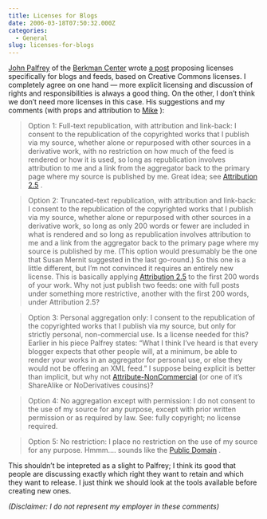 ```yaml
---
title: Licenses for Blogs
date: 2006-03-18T07:50:32.000Z
categories:
  - General
slug: licenses-for-blogs
---
```

[John Palfrey][1]  of the [Berkman Center][2]  wrote [a post][3]  proposing licenses specifically for blogs and feeds, based on Creative Commons licenses. I completely agree on one hand — more explicit licensing and discussion of rights and responsibilities is always a good thing. On the other, I don’t think we don’t need more licenses in this case. His suggestions and my comments (with props and attribution to [Mike][4] ):

> Option 1: Full-text republication, with attribution and link-back: I consent to the republication of the copyrighted works that I publish via my source, whether alone or repurposed with other sources in a derivative work, with no restriction on how much of the feed is rendered or how it is used, so long as republication involves attribution to me and a link from the aggregator back to the primary page where my source is published by me.
Great idea; see [Attribution 2.5][5] .

> Option 2: Truncated-text republication, with attribution and link-back: I consent to the republication of the copyrighted works that I publish via my source, whether alone or repurposed with other sources in a derivative work, so long as only 200 words or fewer are included in what is rendered and so long as republication involves attribution to me and a link from the aggregator back to the primary page where my source is published by me. (This option would presumably be the one that Susan Mernit suggested in the last go-round.)
So this one is a little different, but I’m not convinced it requires an entirely new license. This is basically applying [Attribution 2.5][5]  to the first 200 words of your work. Why not just publish two feeds: one with full posts under something more restrictive, another with the first 200 words, under Attribution 2.5?

> Option 3: Personal aggregation only: I consent to the republication of the copyrighted works that I publish via my source, but only for strictly personal, non-commercial use.
Is a license needed for this? Earlier in his piece Palfrey states: “What I think I’ve heard is that every blogger expects that other people will, at a minimum, be able to render your works in an aggregator for personal use, or else they would not be offering an <span class="caps">XML</span> feed.” I suppose being explicit is better than implicit, but why not [Attribute-NonCommercial][6]  (or one of it’s ShareAlike or NoDerivatives cousins)?

> Option 4: No aggregation except with permission: I do not consent to the use of my source for any purpose, except with prior written permission or as required by law.
See: fully copyright; no license required.

> Option 5: No restriction: I place no restriction on the use of my source for any purpose.
Hmmm…. sounds like the [Public Domain][7] .

This shouldn’t be intepreted as a slight to Palfrey; I think its good that people are discussing exactly which right they want to retain and which they want to release. I just think we should look at the tools available before creating new ones.

_(Disclaimer: I do not represent my employer in these comments)_



 [1]: http://blogs.law.harvard.edu/palfrey/
 [2]: http://cyber.law.harvard.edu/
 [3]: http://blogs.law.harvard.edu/palfrey/2006/03/12#a1074
 [4]: http://gondwanaland.com/mlog/
 [5]: http://creativecommons.org/licenses/by/2.5/
 [6]: http://creativecommons.org/licenses/by-nc/2.5/
 [7]: http://creativecommons.org/licenses/publicdomain/
